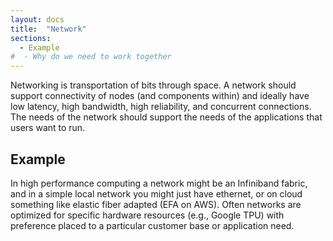 ```yaml
---
layout: docs
title:  "Network"
sections:
  - Example
#  - Why do we need to work together
---
```


Networking is transportation of bits through space. A network should support connectivity of nodes (and components within) and ideally have low latency, high bandwidth, high reliability, and concurrent connections. The needs of the network should support the needs of the applications that users want to run.

## Example

In high performance computing a network might be an Infiniband fabric, and in a simple local network you might just have ethernet, or on cloud something like elastic fiber adapted (EFA on AWS). Often networks are optimized for specific hardware resources (e.g., Google TPU) with preference placed to a particular customer base or application need.


